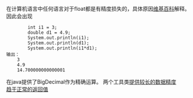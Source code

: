 在计算机语言中任何语言对于float都是有精度损失的，具体原因[维基百科](https://zh.wikipedia.org/wiki/IEEE_754)解释。<br>
因此会出现
````aidl
        int i1 = 3;
		double d1 = 4.9;
		System.out.println(i1);
		System.out.println(d1);
		System.out.println(i1*d1);
输出：
    3
    4.9
    14.700000000000001

````
在java提供了BigDecimal作为精确运算。
两个工具类[提供较长的数据精度](https://github.com/zhangyahao/md/blob/master/src/main/java/util/ComputeUtil.java)  <br> [趋于正常的返回值](https://github.com/zhangyahao/md/blob/master/src/main/java/util/DecimalUtil.java)



